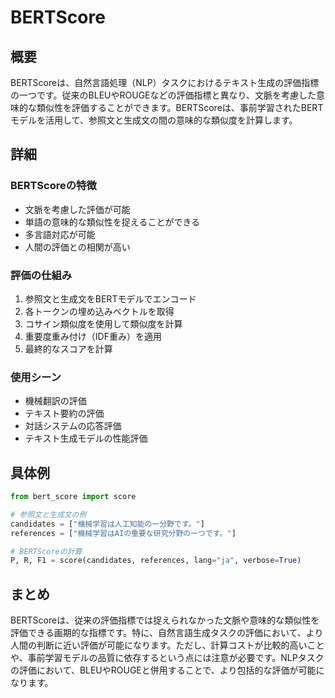 # BERTScore

## 概要
BERTScoreは、自然言語処理（NLP）タスクにおけるテキスト生成の評価指標の一つです。従来のBLEUやROUGEなどの評価指標と異なり、文脈を考慮した意味的な類似性を評価することができます。BERTScoreは、事前学習されたBERTモデルを活用して、参照文と生成文の間の意味的な類似度を計算します。

## 詳細
### BERTScoreの特徴
- 文脈を考慮した評価が可能
- 単語の意味的な類似性を捉えることができる
- 多言語対応が可能
- 人間の評価との相関が高い

### 評価の仕組み
1. 参照文と生成文をBERTモデルでエンコード
2. 各トークンの埋め込みベクトルを取得
3. コサイン類似度を使用して類似度を計算
4. 重要度重み付け（IDF重み）を適用
5. 最終的なスコアを計算

### 使用シーン
- 機械翻訳の評価
- テキスト要約の評価
- 対話システムの応答評価
- テキスト生成モデルの性能評価

## 具体例
```python
from bert_score import score

# 参照文と生成文の例
candidates = ["機械学習は人工知能の一分野です。"]
references = ["機械学習はAIの重要な研究分野の一つです。"]

# BERTScoreの計算
P, R, F1 = score(candidates, references, lang="ja", verbose=True)
```

## まとめ
BERTScoreは、従来の評価指標では捉えられなかった文脈や意味的な類似性を評価できる画期的な指標です。特に、自然言語生成タスクの評価において、より人間の判断に近い評価が可能になります。ただし、計算コストが比較的高いことや、事前学習モデルの品質に依存するという点には注意が必要です。NLPタスクの評価において、BLEUやROUGEと併用することで、より包括的な評価が可能になります。 
